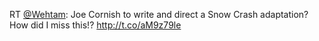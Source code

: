 RT <a href="http://twitter.com/Wehtam">@Wehtam</a>: Joe Cornish to write and direct a Snow Crash adaptation? How did I miss this!? <a href="http://t.co/aM9z79le">http://t.co/aM9z79le</a>
